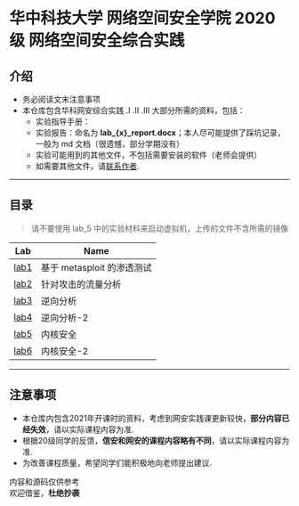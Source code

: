 # 华中科技大学 网络空间安全学院 2020级 网络空间安全综合实践

## 介绍

* 务必阅读文末注意事项
* 本仓库包含华科网安综合实践 .I .II .III 大部分所需的资料，包括：
  * 实验指导手册：
  * 实验报告：命名为 **lab_{x}_report.docx**；本人尽可能提供了踩坑记录，一般为 md 文档（很遗憾，部分学期没有）
  * 实验可能用到的其他文件，不包括需要安装的软件（老师会提供）
  * 如需要其他文件，请[联系作者](mailto:jingfelix@outlook.com).

***

## 目录

> 请不要使用 lab_5 中的实验材料来启动虚拟机，上传的文件不含所需的镜像

|Lab|Name|
|---|----|
|[lab1](https://github.com/jingfelix/HUST-CSE-Pass-level-1/tree/level-3/lab_1)|基于 metasploit 的渗透测试|
|[lab2](https://github.com/jingfelix/HUST-CSE-Pass-level-1/tree/level-3/lab_2)|针对攻击的流量分析|
|[lab3](https://github.com/jingfelix/HUST-CSE-Pass-level-1/tree/level-3/lab_3)|逆向分析|
|[lab4](https://github.com/jingfelix/HUST-CSE-Pass-level-1/tree/level-3/lab_4)|逆向分析-2|
|[lab5](https://github.com/jingfelix/HUST-CSE-Pass-level-1/tree/level-3/lab_5)|内核安全|
|[lab6](https://github.com/jingfelix/HUST-CSE-Pass-level-1/tree/level-3/lab_6)|内核安全-2|

***

## 注意事项

* 本仓库内包含2021年开课时的资料，考虑到网安实践课更新较快，**部分内容已经失效**，请以实际课程内容为准.
* 根据20级同学的反馈，**信安和网安的课程内容略有不同**，请以实际课程内容为准.
* 为改善课程质量，希望同学们能积极地向老师提出建议.

内容和源码仅供参考  
欢迎借鉴，**杜绝抄袭**
